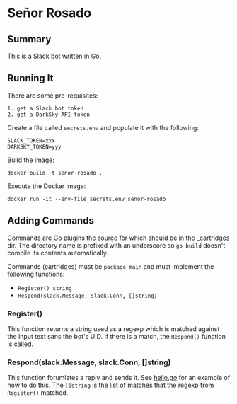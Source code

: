 # Señor Rosado

## Summary

This is a Slack bot written in Go.


## Running It

There are some pre-requisites:

```
1. get a Slack bot token
2. get a DarkSky API token
```

Create a file called `secrets.env` and populate it with the following:

```
SLACK_TOKEN=xxx
DARKSKY_TOKEN=yyy
```

Build the image:

`docker build -t senor-rosado .`

Execute the Docker image:

`docker run -it --env-file secrets.env senor-rosado`


## Adding Commands

Commands are Go plugins the source for which should be in the
[_cartridges](_cartridges/) dir. The directory name is prefixed with
an underscore so `go build` doesn't compile its contents automatically.

Commands (cartridges) must be `package main` and must implement the following
functions:

* `Register() string`
* `Respond(slack.Message, slack.Conn, []string)`


### Register()

This function returns a string used as a regexp which is matched against
the input text sans the bot's UID. If there is a match, the `Respond()`
function is called.


### Respond(slack.Message, slack.Conn, []string)

This function forumlates a reply and sends it. See
[hello.go](_cartridges/hello.go) for an example of how to do this. The
`[]string` is the list of matches that the regexp from `Register()` matched.
